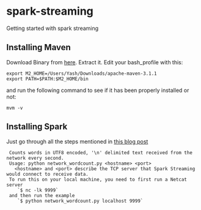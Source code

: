 # spark-streaming
Getting started with spark streaming


## Installing Maven
Download Binary from [here](https://maven.apache.org/download.cgi). Extract it. Edit your bash_profile with this:

```
export M2_HOME=/Users/Yash/Downloads/apache-maven-3.1.1
export PATH=$PATH:$M2_HOME/bin
```

and run the following command to see if it has been properly installed or not:

```
mvm -v
```

## Installing Spark

Just go through all the steps mentioned in [this blog post](https://shellzero.wordpress.com/2015/07/24/how-to-install-apache-spark-on-mac-os-x-yosemite/)


```
 Counts words in UTF8 encoded, '\n' delimited text received from the network every second.
 Usage: python network_wordcount.py <hostname> <port>
   <hostname> and <port> describe the TCP server that Spark Streaming would connect to receive data.
 To run this on your local machine, you need to first run a Netcat server
    `$ nc -lk 9999`
 and then run the example
    `$ python network_wordcount.py localhost 9999`
```